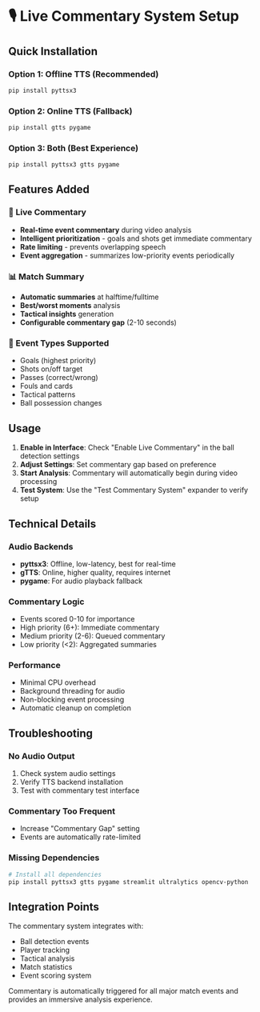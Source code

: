 # 🎙️ Live Commentary System Setup

## Quick Installation

### Option 1: Offline TTS (Recommended)
```bash
pip install pyttsx3
```

### Option 2: Online TTS (Fallback)
```bash
pip install gtts pygame
```

### Option 3: Both (Best Experience)
```bash
pip install pyttsx3 gtts pygame
```

## Features Added

### 🔴 Live Commentary
- **Real-time event commentary** during video analysis
- **Intelligent prioritization** - goals and shots get immediate commentary
- **Rate limiting** - prevents overlapping speech
- **Event aggregation** - summarizes low-priority events periodically

### 📊 Match Summary
- **Automatic summaries** at halftime/fulltime
- **Best/worst moments** analysis
- **Tactical insights** generation
- **Configurable commentary gap** (2-10 seconds)

### 🎯 Event Types Supported
- Goals (highest priority)
- Shots on/off target
- Passes (correct/wrong)
- Fouls and cards
- Tactical patterns
- Ball possession changes

## Usage

1. **Enable in Interface**: Check "Enable Live Commentary" in the ball detection settings
2. **Adjust Settings**: Set commentary gap based on preference
3. **Start Analysis**: Commentary will automatically begin during video processing
4. **Test System**: Use the "Test Commentary System" expander to verify setup

## Technical Details

### Audio Backends
- **pyttsx3**: Offline, low-latency, best for real-time
- **gTTS**: Online, higher quality, requires internet
- **pygame**: For audio playback fallback

### Commentary Logic
- Events scored 0-10 for importance
- High priority (6+): Immediate commentary
- Medium priority (2-6): Queued commentary
- Low priority (<2): Aggregated summaries

### Performance
- Minimal CPU overhead
- Background threading for audio
- Non-blocking event processing
- Automatic cleanup on completion

## Troubleshooting

### No Audio Output
1. Check system audio settings
2. Verify TTS backend installation
3. Test with commentary test interface

### Commentary Too Frequent
- Increase "Commentary Gap" setting
- Events are automatically rate-limited

### Missing Dependencies
```bash
# Install all dependencies
pip install pyttsx3 gtts pygame streamlit ultralytics opencv-python
```

## Integration Points

The commentary system integrates with:
- Ball detection events
- Player tracking
- Tactical analysis
- Match statistics
- Event scoring system

Commentary is automatically triggered for all major match events and provides an immersive analysis experience.